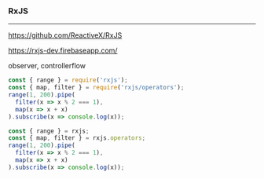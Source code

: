 ### RxJS
---
https://github.com/ReactiveX/RxJS

https://rxjs-dev.firebaseapp.com/

observer, controllerflow

```js
const { range } = require('rxjs');
const { map, filter } = require('rxjs/operators');
range(1, 200).pipe(
  filter(x => x % 2 === 1),
  map(x => x + x)
).subscribe(x => console.log(x));

const { range } = rxjs;
const { map, filter } = rxjs.operators;
range(1, 200).pipe(
  filter(x => x % 2 === 1),
  map(x => x + x)
).subscribe(x => console.log(x));

```

```
```

```
```


